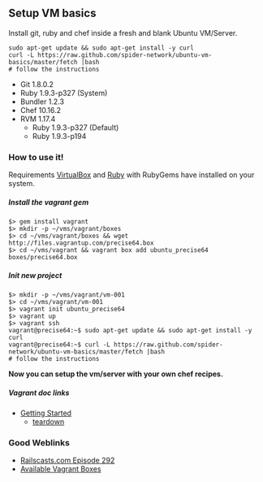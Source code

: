 Setup VM basics
---------------
Install git, ruby and chef inside a fresh and blank Ubuntu VM/Server.

    sudo apt-get update && sudo apt-get install -y curl
    curl -L https://raw.github.com/spider-network/ubuntu-vm-basics/master/fetch |bash
    # follow the instructions

* Git 1.8.0.2
* Ruby 1.9.3-p327 (System)
* Bundler 1.2.3
* Chef 10.16.2
* RVM 1.17.4
  * Ruby 1.9.3-p327 (Default)
  * Ruby 1.9.3-p194


### How to use it!
Requirements [VirtualBox](https://www.virtualbox.org/) and [Ruby](http://www.ruby-lang.org/en/) with RubyGems have installed on your system.

##### Install the vagrant gem
    $> gem install vagrant
    $> mkdir -p ~/vms/vagrant/boxes
    $> cd ~/vms/vagrant/boxes && wget http://files.vagrantup.com/precise64.box
    $> cd ~/vms/vagrant && vagrant box add ubuntu_precise64 boxes/precise64.box
    
##### Init new project
    $> mkdir -p ~/vms/vagrant/vm-001
    $> cd ~/vms/vagrant/vm-001
    $> vagrant init ubuntu_precise64
    $> vagrant up
    $> vagrant ssh
    vagrant@precise64:~$ sudo apt-get update && sudo apt-get install -y curl
    vagrant@precise64:~$ curl -L https://raw.github.com/spider-network/ubuntu-vm-basics/master/fetch |bash
    # follow the instructions

**Now you can setup the vm/server with your own chef recipes.**

##### Vagrant doc links
* [Getting Started](http://vagrantup.com/v1/docs/getting-started/index.html)
  * [teardown](http://vagrantup.com/v1/docs/getting-started/teardown.html)

### Good Weblinks
* [Railscasts.com Episode 292](http://railscasts.com/episodes/292-virtual-machines-with-vagrant)
* [Available Vagrant Boxes](http://www.vagrantbox.es)
